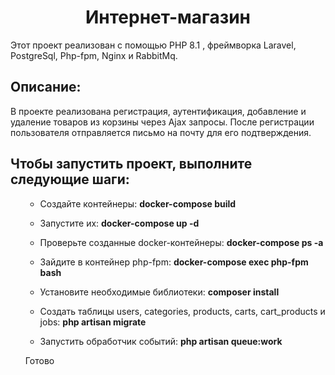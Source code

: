<h1 align="center">Интернет-магазин</h1>
  <p> Этот проект реализован с помощью PHP 8.1 , фреймворка Laravel, PostgreSql, Php-fpm, Nginx и RabbitMq.
 <h2>Описание:</h2>
  <p>В проекте реализована регистрация, аутентификация, добавление и удаление товаров из корзины через Ajax запросы. После регистрации пользователя отправляется письмо на почту для его подтверждения.</p>

<h2> Чтобы запустить проект, выполните следующие шаги: </h2>
<ul>

- Создайте контейнеры: <b>docker-compose build</b>

- Запустите их: <b>docker-compose up -d</b>

- Проверьте созданные docker-контейнеры: <b>docker-compose ps -a</b>

- Зайдите в контейнер php-fpm: <b>docker-compose exec php-fpm bash</b>

- Установите необходимые библиотеки: <b>composer install </b>

- Создать таблицы users, categories, products, carts, cart_products и jobs: <b>php artisan migrate</b>

- Запустить обработчик событий: <b>php artisan queue:work</b>

Готово
</ul>

